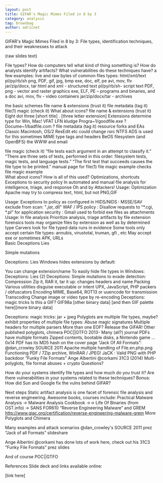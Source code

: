 ```yaml
---
layout: post
title: GIFAR's Magic Mimes Filed in 8 by 3
category: analysis
tag: brownbag
author: adricnet
---
```


GIFAR's Magic Mimes Filed in 8 by 3: File types, identification techniques, and their weaknesses to attack

(raw slides text)

File types?
How do computers tell what kind of thing something is?
How do analysts identify artifacts?
What vulnerabilities do these techniques have?
a few examples:
live and raw bytes of common files types:
html/xml/text
pl/py/rb/sh
png, PDF, gif, jpg, bmp 
exe, doc, elf, pe
avi, mov, flv
jar/zip/docx, tar 
html and xml - structured text
pl/py/rb/sh- script text
PDF, png - vector and raster graphics 
exe, ELF, PE – programs and binaries, and a doc
avi, mov, flv - video containers 
jar/zip/docx/tar - archives 

the basic schemes
  file name & extensions (trust it)
  file metadata (tag it)
  file(1) magic (check it)
  What about icons? 
file name & extensions (trust it)
Eight dot three
[short title] . [three letter extension]
Extensions determine type for Win, Mac!
VFAT LFN kludge
Progra~1/goodfile.exe ?
Docume~1/badfile.com ?
file metadata (tag it)
 resource forks and EAs
Classic Macintosh, OS/2
ResEdit etc could change rsrc
NTFS ADS is used for this sometimes
 MIME type tags and headers
BeOS filesystem (and OpenBFS)
the WWW and email

file magic (check it)
“file tests each argument in an attempt to classify it.”
“There are three sets of tests, performed in this order:
filesystem tests, 
magic tests, and 
language tests.”
“The first test that succeeds causes the file type to be printed.”
manual page for file(1)
file magic example checks 
file magic example  
What about icons?
How is all of this used?
Optimizations, shortcuts
Exceptions to security policy
In automated and manual file analysis 
for intelligence, triage, and response
Oh and by Attackers! 
Usage: Optimization
Apache
may try to compress text, html, 
but not PNG,GIF
  

Usage: Exceptions to policy
as configured in HIDS/NIDS :
 MSSE/SAV exclude from scan: "*.jar,*.dll"
 WAF / IPS policy : Disallow requests to “*.cgi, *.pl”
for application security : 
Gmail used to forbid exe files as attachments 
Usage: In file analysis 
Prioritize analysis, triage artifacts by file extension 
forensics tools may organize files by extension 
as well as by determined type
Carvers look for file typed data runs in evidence
Some tools only accept certain file types:
annubis, virustotal, truman, gfi , etc 
May accept exe or sometimes APK, URLs   
Basic Deceptions
Lies

Simple mutations

Deceptions: Lies
Windows hides extensions by default:




You can change extension/name
To easily hide file types in Windows: 
Deceptions: Lies (2)
    Deceptions: Simple mutations
to evade detection:
Compression
Zip it, RAR it, tar it up: changes headers and name
Packing
Various utilities disguise executable or intent
UPX, JavaScript, PHP packers / obfuscators
Encoding
MIME, Base64, ROT13 or uuencode for transmission
Transcoding
Change image or video type by re-encoding
    Deceptions: magic tricks 
Is this a GIF?
GIF98a [other binary data] [and then GIF palette here]<?php readfile('/etc/passwd'); ?>[more binary data]

Deceptions: magic tricks: jar + jpeg 
Polyglots
are multiple file types, maybe?
exhibit properties of multiple file types:
Abuse magic signatures
Multiple headers for multiple parsers
More than one EOF?
Release the GIFAR!
Other published polyglots, chimera
POC||GTFO 2013-
Many (all?) journal PDFs have multiple formats
Zipped contents, bootable disks, a Nintendo game ...
0x14 PDF has its MD5 hash on the cover page
“Jack Of All Formats”: @dan_crowley  SOURCE 2011 
Apache multiple handling of File.en.php.png
Functioning PDF / 7Zip archive, WinRAR / JPEG!
JaCK : Valid PNG with PHP backdoor
 “Funky File Formats” Ange Albertini @corkami 31C3 (2014)
Multi-polyglots, file format abuses + crypto 
Questions?

How do your systems identify file types and how much do you trust it?
Are there vulnerabilities in your systems related to these techniques?
Bonus: How did Sun and Google fix the vulns behind GIFAR?

Next steps
Static artifact analysis is one facet of forensic file analysis and reverse engineering. 
Awesome books, courses include:
Practical Malware Analysis ->
Malware Analysis Cookbook ->->
Life Of Binaries (from OST.info) ->
SANS FOR610 “Reverse Engineering Malware” and GREM  
http://www.giac.org/certification/reverse-engineering-malware-grem
More Polyglots and Chimera

Many examples and attack scenarios @dan_crowley's SOURCE 2011 prez “Jack of all Formats” slideshare

Ange Albertini @corkami has done lots of work here, check out his 31C3 “Funky File Formats” prez slides

And of course POC||GTFO

References
Slide deck and links available online:


[link here]
